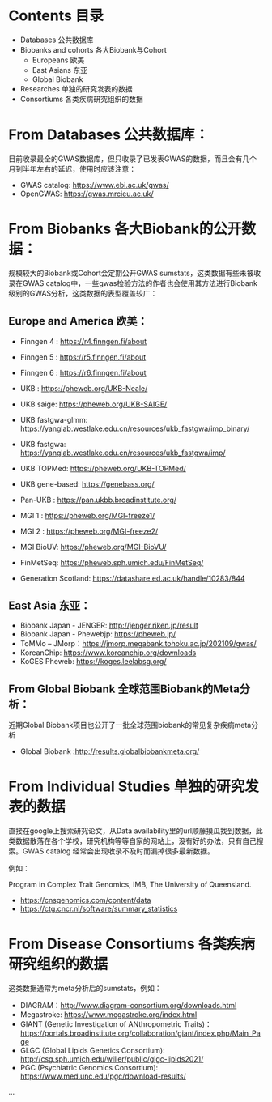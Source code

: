 # Contents 目录
* Databases 公共数据库
* Biobanks and cohorts 各大Biobank与Cohort
    * Europeans 欧美
    * East Asians 东亚
    * Global Biobank 
* Researches 单独的研究发表的数据
* Consortiums 各类疾病研究组织的数据


# From Databases 公共数据库：

目前收录最全的GWAS数据库，但只收录了已发表GWAS的数据，而且会有几个月到半年左右的延迟，使用时应该注意：

* GWAS catalog: https://www.ebi.ac.uk/gwas/
* OpenGWAS: https://gwas.mrcieu.ac.uk/

# From Biobanks 各大Biobank的公开数据：
规模较大的Biobank或Cohort会定期公开GWAS sumstats，这类数据有些未被收录在GWAS catalog中，一些gwas检验方法的作者也会使用其方法进行Biobank级别的GWAS分析，这类数据的表型覆盖较广：

## Europe and America 欧美：
* Finngen 4 : https://r4.finngen.fi/about
* Finngen 5 : https://r5.finngen.fi/about
* Finngen 6 : https://r6.finngen.fi/about

* UKB : https://pheweb.org/UKB-Neale/
* UKB saige: https://pheweb.org/UKB-SAIGE/
* UKB fastgwa-glmm: https://yanglab.westlake.edu.cn/resources/ukb_fastgwa/imp_binary/
* UKB fastgwa: https://yanglab.westlake.edu.cn/resources/ukb_fastgwa/imp/
* UKB TOPMed: https://pheweb.org/UKB-TOPMed/
* UKB gene-based: https://genebass.org/
* Pan-UKB : https://pan.ukbb.broadinstitute.org/
* MGI 1 : https://pheweb.org/MGI-freeze1/
* MGI 2 : https://pheweb.org/MGI-freeze2/
* MGI BioUV: https://pheweb.org/MGI-BioVU/
* FinMetSeq: https://pheweb.sph.umich.edu/FinMetSeq/
* Generation Scotland: https://datashare.ed.ac.uk/handle/10283/844

## East Asia 东亚：

* Biobank Japan - JENGER: http://jenger.riken.jp/result
* Biobank Japan - Phewebjp: https://pheweb.jp/
* ToMMo – JMorp：https://jmorp.megabank.tohoku.ac.jp/202109/gwas/
* KoreanChip: https://www.koreanchip.org/downloads
* KoGES Pheweb: https://koges.leelabsg.org/

## From Global Biobank 全球范围Biobank的Meta分析：
近期Global Biobank项目也公开了一批全球范围biobank的常见复杂疾病meta分析
* Global Biobank :http://results.globalbiobankmeta.org/

# From Individual Studies 单独的研究发表的数据
直接在google上搜索研究论文，从Data availability里的url顺藤摸瓜找到数据，此类数据散落在各个学校，研究机构等等自家的网站上，没有好的办法，只有自己搜索。GWAS catalog 经常会出现收录不及时而漏掉很多最新数据。

例如：

Program in Complex Trait Genomics, IMB, The University of Queensland.

* https://cnsgenomics.com/content/data
* https://ctg.cncr.nl/software/summary_statistics

# From Disease Consortiums 各类疾病研究组织的数据
这类数据通常为meta分析后的sumstats，例如：

* DIAGRAM：http://www.diagram-consortium.org/downloads.html
* Megastroke: https://www.megastroke.org/index.html
* GIANT (Genetic Investigation of ANthropometric Traits)：https://portals.broadinstitute.org/collaboration/giant/index.php/Main_Page
* GLGC (Global Lipids Genetics Consortium):  http://csg.sph.umich.edu/willer/public/glgc-lipids2021/
* PGC (Psychiatric Genomics Consortium): https://www.med.unc.edu/pgc/download-results/

...

